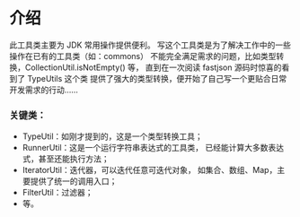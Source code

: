 # 介绍
此工具类主要为 JDK 常用操作提供便利。
写这个工具类是为了解决工作中的一些操作在已有的工具类（如：commons）
不能完全满足需求的问题，比如类型转换，CollectionUtil.isNotEmpty() 等，
直到在一次阅读 fastjson 源码时惊喜的看到了 TypeUtils 这个类
提供了强大的类型转换，便开始了自己写一个更贴合日常开发需求的行动……

### 关键类：
- TypeUtil：如刚才提到的，这是一个类型转换工具；
- RunnerUtil：这是一个运行字符串表达式的工具类，
已经能计算大多数表达式，甚至还能执行方法；
- IteratorUtil：迭代器，可以迭代任意可迭代对象，
如集合、数组、Map，主要提供了统一的调用入口；
- FilterUtil：过滤器；
- 等。